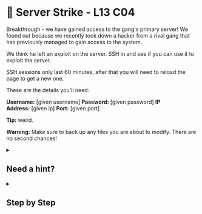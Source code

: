 # 🏹 Server Strike - L13 C04

Breakthrough - we have gained access to the gang's primary server! We found out because we recently took down a hacker from a rival gang that has previously managed to gain access to the system.

We think he left an exploit on the server. SSH in and see if you can use it to exploit the server.

SSH sessions only last 60 minutes, after that you will need to reload the page to get a new one.

These are the details you'll need:

**Username:** [given username] **Password:** [given password] **IP Address:** [given ip] **Port:** [given port]

**Tip:** weird.

**Warning:** Make sure to back up any files you are about to modify. There are no second chances!

<details><summary>

## Need a hint?</summary>

> 💡 Hint: Always easier to work on your own machine

</details>

<details><summary>

## Step by Step</summary>

- Run the following commands
- `sudo scp -v -P [port] username@ip:/home/a2CJ7rXU8B/.../weird /any/directory/on/your/host/computer`
  - Type the given password in
- `sudo useradd user`
- `su user`
- Navigate to the directory you sent the program file to
  - `chmod +x weird`
  - Run `./weird`
- Running this program should give you the flag

`flag: 6pas0apcxasd7aswzzsapzla`

</details>
